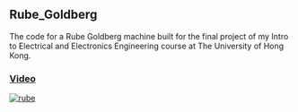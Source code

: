 ## Rube_Goldberg

The code for a Rube Goldberg machine built for the final project of my Intro to Electrical and Electronics Engineering course at 
The University of Hong Kong.

### [Video](https://www.youtube.com/watch?v=huZIT-BSQT0)

[![rube](http://img.youtube.com/vi/huZIT-BSQT0/0.jpg)](https://www.youtube.com/watch?v=huZIT-BSQT0)

